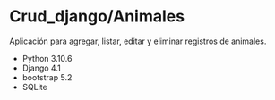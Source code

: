 # Crud_django/Animales
Aplicación para agregar, listar, editar y eliminar registros de animales.

<ul>
    <li>Python 3.10.6</li>
    <li>Django 4.1</li>
    <li>bootstrap 5.2</li>
    <li>SQLite</li>
</ul>

